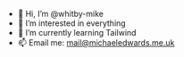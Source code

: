 - 👋 Hi, I’m @whitby-mike
- 👀 I’m interested in everything
- 🌱 I’m currently learning Tailwind
- 📫 Email me: mail@michaeledwards.me.uk

<!---
whitby-mike/whitby-mike is a ✨ special ✨ repository because its `README.md` (this file) appears on your GitHub profile.
You can click the Preview link to take a look at your changes.
--->
